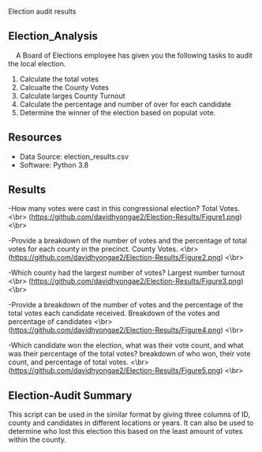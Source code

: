 Election audit results
 
## Election_Analysis
    A Board of Elections employee has given you the following tasks to audit the local election.

1. Calculate the total votes
2. Calcualte the County Votes
3. Calculate larges County Turnout
4. Calculate the percentage and number of over for each candidate
5. Determine the winner of the election based on populat vote.


## Resources
- Data Source: election_results.csv
- Software: Python 3.8

## Results 
-How many votes were cast in this congressional election?
Total Votes. <\br> (https://github.com/davidhyongae2/Election-Results/Figure1.png) <\br>

-Provide a breakdown of the number of votes and the percentage of total votes for each county in the precinct.
County Votes. <\br> (https://github.com/davidhyongae2/Election-Results/Figure2.png) <\br>

-Which county had the largest number of votes?
Largest number turnout <\br> (https://github.com/davidhyongae2/Election-Results/Figure3.png) <\br>

-Provide a breakdown of the number of votes and the percentage of the total votes each candidate received.
Breakdown of the votes and percentage of candidates <\br> (https://github.com/davidhyongae2/Election-Results/Figure4.png) <\br>

-Which candidate won the election, what was their vote count, and what was their percentage of the total votes?
breakdown of who won, their vote count, and percentage of total votes. <\br> (https://github.com/davidhyongae2/Election-Results/Figure5.png) <\br>
 
## Election-Audit Summary
This script can be used in the similar format by giving three columns of ID, county and candidates in different locations or years.
It can also be used to determine who lost this election this based on the least amount of votes within the county. 
